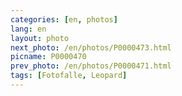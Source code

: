 ```yaml
---
categories: [en, photos]
lang: en
layout: photo
next_photo: /en/photos/P0000473.html
picname: P0000470
prev_photo: /en/photos/P0000471.html
tags: [Fotofalle, Leopard]
---
```

